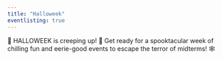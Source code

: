 ```yaml
---
title: "Halloweek"
eventlisting: true
---
```


👻 HALLOWEEK is creeping up! 🎃 Get ready for a spooktacular week of chilling fun and eerie-good events to escape the terror of midterms! 🕸️
